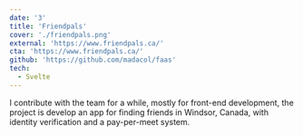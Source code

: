 ```yaml
---
date: '3'
title: 'Friendpals'
cover: './friendpals.png'
external: 'https://www.friendpals.ca/'
cta: 'https://www.friendpals.ca/'
github: 'https://github.com/madacol/faas'
tech:
  - Svelte
---
```


I contribute with the team for a while, mostly for front-end development, the project is develop an app for finding friends in Windsor, Canada, with identity verification and a pay-per-meet system.